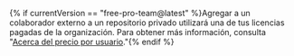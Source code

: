 {% if currentVersion == "free-pro-team@latest" %}Agregar a un colaborador externo a un repositorio privado utilizará una de tus licencias pagadas de la organización. Para obtener más información, consulta "[Acerca del precio por usuario](/articles/about-per-user-pricing/)."{% endif %}
